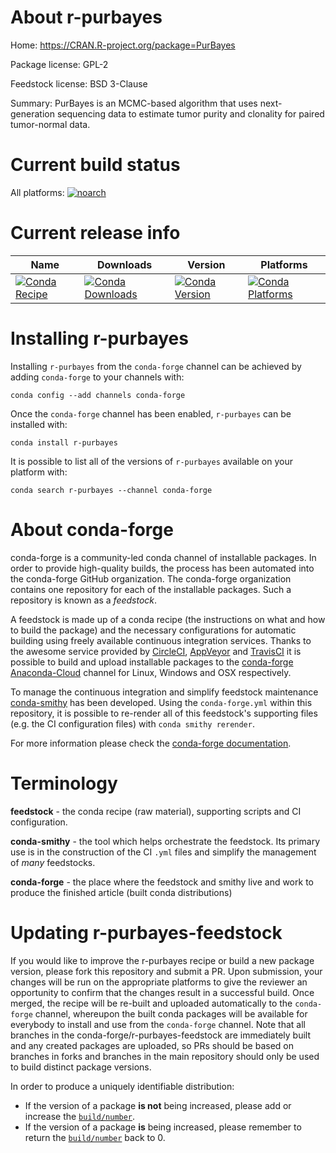 About r-purbayes
================

Home: https://CRAN.R-project.org/package=PurBayes

Package license: GPL-2

Feedstock license: BSD 3-Clause

Summary: PurBayes is an MCMC-based algorithm that uses next-generation sequencing data to estimate tumor purity and clonality for paired tumor-normal data.



Current build status
====================

All platforms:
[![noarch](https://img.shields.io/circleci/project/github/conda-forge/r-purbayes-feedstock/master.svg?label=noarch)](https://circleci.com/gh/conda-forge/r-purbayes-feedstock)

Current release info
====================

| Name | Downloads | Version | Platforms |
| --- | --- | --- | --- |
| [![Conda Recipe](https://img.shields.io/badge/recipe-r--purbayes-green.svg)](https://anaconda.org/conda-forge/r-purbayes) | [![Conda Downloads](https://img.shields.io/conda/dn/conda-forge/r-purbayes.svg)](https://anaconda.org/conda-forge/r-purbayes) | [![Conda Version](https://img.shields.io/conda/vn/conda-forge/r-purbayes.svg)](https://anaconda.org/conda-forge/r-purbayes) | [![Conda Platforms](https://img.shields.io/conda/pn/conda-forge/r-purbayes.svg)](https://anaconda.org/conda-forge/r-purbayes) |

Installing r-purbayes
=====================

Installing `r-purbayes` from the `conda-forge` channel can be achieved by adding `conda-forge` to your channels with:

```
conda config --add channels conda-forge
```

Once the `conda-forge` channel has been enabled, `r-purbayes` can be installed with:

```
conda install r-purbayes
```

It is possible to list all of the versions of `r-purbayes` available on your platform with:

```
conda search r-purbayes --channel conda-forge
```


About conda-forge
=================

conda-forge is a community-led conda channel of installable packages.
In order to provide high-quality builds, the process has been automated into the
conda-forge GitHub organization. The conda-forge organization contains one repository
for each of the installable packages. Such a repository is known as a *feedstock*.

A feedstock is made up of a conda recipe (the instructions on what and how to build
the package) and the necessary configurations for automatic building using freely
available continuous integration services. Thanks to the awesome service provided by
[CircleCI](https://circleci.com/), [AppVeyor](https://www.appveyor.com/)
and [TravisCI](https://travis-ci.org/) it is possible to build and upload installable
packages to the [conda-forge](https://anaconda.org/conda-forge)
[Anaconda-Cloud](https://anaconda.org/) channel for Linux, Windows and OSX respectively.

To manage the continuous integration and simplify feedstock maintenance
[conda-smithy](https://github.com/conda-forge/conda-smithy) has been developed.
Using the ``conda-forge.yml`` within this repository, it is possible to re-render all of
this feedstock's supporting files (e.g. the CI configuration files) with ``conda smithy rerender``.

For more information please check the [conda-forge documentation](https://conda-forge.org/docs/).

Terminology
===========

**feedstock** - the conda recipe (raw material), supporting scripts and CI configuration.

**conda-smithy** - the tool which helps orchestrate the feedstock.
                   Its primary use is in the construction of the CI ``.yml`` files
                   and simplify the management of *many* feedstocks.

**conda-forge** - the place where the feedstock and smithy live and work to
                  produce the finished article (built conda distributions)


Updating r-purbayes-feedstock
=============================

If you would like to improve the r-purbayes recipe or build a new
package version, please fork this repository and submit a PR. Upon submission,
your changes will be run on the appropriate platforms to give the reviewer an
opportunity to confirm that the changes result in a successful build. Once
merged, the recipe will be re-built and uploaded automatically to the
`conda-forge` channel, whereupon the built conda packages will be available for
everybody to install and use from the `conda-forge` channel.
Note that all branches in the conda-forge/r-purbayes-feedstock are
immediately built and any created packages are uploaded, so PRs should be based
on branches in forks and branches in the main repository should only be used to
build distinct package versions.

In order to produce a uniquely identifiable distribution:
 * If the version of a package **is not** being increased, please add or increase
   the [``build/number``](https://conda.io/docs/user-guide/tasks/build-packages/define-metadata.html#build-number-and-string).
 * If the version of a package **is** being increased, please remember to return
   the [``build/number``](https://conda.io/docs/user-guide/tasks/build-packages/define-metadata.html#build-number-and-string)
   back to 0.
